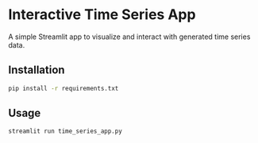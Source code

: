 # Interactive Time Series App

A simple Streamlit app to visualize and interact with generated time series data.

## Installation

```bash
pip install -r requirements.txt
```

## Usage

```bash
streamlit run time_series_app.py
```
